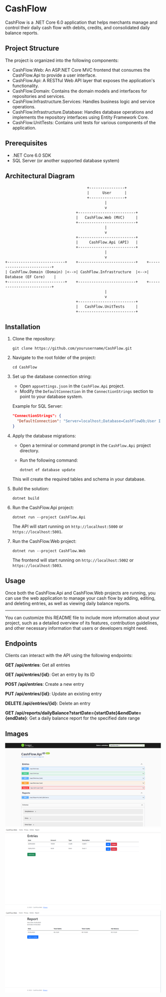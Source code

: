 ﻿# CashFlow

CashFlow is a .NET Core 6.0 application that helps merchants manage and control their daily cash flow with debits, credits, and consolidated daily balance reports.

## Project Structure

The project is organized into the following components:

- CashFlow.Web: An ASP.NET Core MVC frontend that consumes the CashFlow.Api to provide a user interface.
- CashFlow.Api: A RESTful Web API layer that exposes the application's functionality.
- CashFlow.Domain: Contains the domain models and interfaces for repositories and services.
- CashFlow.Infrastructure.Services: Handles business logic and service operations.
- CashFlow.Infrastructure.Database: Handles database operations and implements the repository interfaces using Entity Framework Core.
- CashFlow.UnitTests: Contains unit tests for various components of the application.

## Prerequisites

- .NET Core 6.0 SDK
- SQL Server (or another supported database system)

## Architectural Diagram

                                         +----------------+
                                         |      User      |
                                         +----------------+
                                                 |
                                                 v
                                    +--------------------------+
                                    |   CashFlow.Web (MVC)     |
                                    +--------------------------+
                                                 |
                                                 v
                                    +--------------------------+
                                    |     CashFlow.Api (API)   |
                                    +--------------------------+
                                                 |
                                                 v
    +--------------------------+    +--------------------------+    +--------------------------+
    | CashFlow.Domain (Domain) |<-->| CashFlow.Infrastructure  |<-->|    Database (EF Core)    |
    +--------------------------+    +--------------------------+    +--------------------------+
                                                 |
                                                 v
                                    +--------------------------+
                                    |   CashFlow.UnitTests     |
                                    +--------------------------+



## Installation

1. Clone the repository:
   ```
   git clone https://github.com/yourusername/CashFlow.git
   ```
2. Navigate to the root folder of the project:
   ```
   cd CashFlow
   ```
3. Set up the database connection string:

   - Open `appsettings.json` in the `CashFlow.Api` project.
   - Modify the `DefaultConnection` in the `ConnectionStrings` section to point to your database system.

   Example for SQL Server:

   ```json
   "ConnectionStrings": {
     "DefaultConnection": "Server=localhost;Database=CashFlowDb;User Id=your_user;Password=your_password;"
   }
   ```

4. Apply the database migrations:

   - Open a terminal or command prompt in the `CashFlow.Api` project directory.
   - Run the following command:

     ```
     dotnet ef database update
     ```

   This will create the required tables and schema in your database.

5. Build the solution:

   ```
   dotnet build
   ```

6. Run the CashFlow.Api project:

   ```
   dotnet run --project CashFlow.Api
   ```

   The API will start running on `http://localhost:5000` or `https://localhost:5001`.

7. Run the CashFlow.Web project:

   ```
   dotnet run --project CashFlow.Web
   ```

   The frontend will start running on `http://localhost:5002` or `https://localhost:5003`.

## Usage

Once both the CashFlow.Api and CashFlow.Web projects are running, you can use the web application to manage your cash flow by adding, editing, and deleting entries, as well as viewing daily balance reports.

---

You can customize this README file to include more information about your project, such as a detailed overview of its features, contribution guidelines, and other necessary information that users or developers might need.


## Endpoints

Clients can interact with the API using the following endpoints:

**GET /api/entries**: Get all entries

**GET /api/entries/{id}**: Get an entry by its ID

**POST /api/entries**: Create a new entry

**PUT /api/entries/{id}**: Update an existing entry

**DELETE /api/entries/{id}**: Delete an entry

**GET /api/reports/dailyBalance?startDate={startDate}&endDate={endDate}**: Get a daily balance report for the specified date range
 
## Images

![Swagger](/img/Swagger.png "Swagger")
![Entries](/img/Entries-Web.png "Entries")
![Report](/img/Report-web.png "Report")